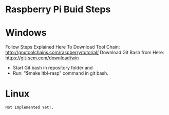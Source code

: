 # Raspberry Pi Buid Steps
# Windows

Follow Steps Explained Here To Download Tool Chain:
	http://gnutoolchains.com/raspberry/tutorial/
Download Git Bash from Here: 
	https://git-scm.com/download/win
	
-	Start Git bash in repository folder and
-	Run: "$make ltbl-rasp" command in git bash.

# Linux
	Not Implemented Yet!.